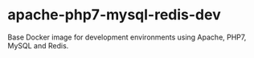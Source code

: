 # apache-php7-mysql-redis-dev
Base Docker image for development environments using Apache, PHP7, MySQL and Redis.
